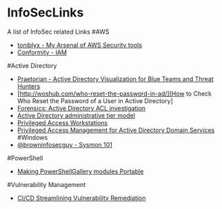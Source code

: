 # InfoSecLinks
A list of InfoSec related Links
#AWS

* [toniblyx - My Arsenal of AWS Security tools](https://github.com/toniblyx/my-arsenal-of-aws-security-tools)
* [Conformity - IAM](https://www.cloudconformity.com/conformity-rules/IAM/)

#Active Directory
* [Praetorian - Active Directory Visualization for Blue Teams and Threat Hunters](https://www.praetorian.com/blog/active-directory-visualization-for-blue-teams-and-threat-hunters)
* [http://woshub.com/who-reset-the-password-in-ad/](How to Check Who Reset the Password of a User in Active Directory]
* [Forensics: Active Directory ACL investigation](https://blogs.technet.microsoft.com/pfesweplat/2017/01/28/forensics-active-directory-acl-investigation/)
* [Active Directory administrative tier model](https://docs.microsoft.com/en-us/windows-server/identity/securing-privileged-access/securing-privileged-access-reference-material#ESAE_BM)
* [Privileged Access Workstations](https://docs.microsoft.com/en-us/windows-server/identity/securing-privileged-access/privileged-access-workstations)
* [Privileged Access Management for Active Directory Domain Services](https://docs.microsoft.com/en-us/microsoft-identity-manager/pam/privileged-identity-management-for-active-directory-domain-services)
#Windows
* [@browninfosecguy - Sysmon 101](https://medium.com/@browninfosecguy/sysmon-101-7bf99e22fb0c?)

#PowerShell
* [Making PowerShellGallery modules Portable](https://evotec-xyz.cdn.ampproject.org/c/s/evotec.xyz/making-powershellgallery-modules-portable/amp/)

#Vulnerability Management
* [CI/CD Streamlining Vulnerability Remediation](https://blog.vulcan.io/ci/cd-streamlining-vulnerability-remediation)